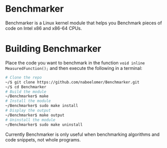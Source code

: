# Benchmarker
Benchmarker is a Linux kernel module that helps you Benchmark pieces of code on Intel x86 and x86-64 CPUs.

# Building Benchmarker
Place the code you want to benchmark in the function `void inline MeasuredFunction();` and then execute the following in a terminal:
``` bash
# Clone the repo
~/$ git clone https://github.com/nabeelomer/Benchmarker.git
~/$ cd Benchmarker
# Build the module
~/Benchmarker$ make
# Install the module
~/Benchmarker$ sudo make install
# Display the output
~/Benchmarker$ make output
# Uninstall the module
~/Benchmarker$ sudo make uninstall
```
Currently Benchmarker is only useful when benchmarking algorithms and code snippets, not whole programs.
